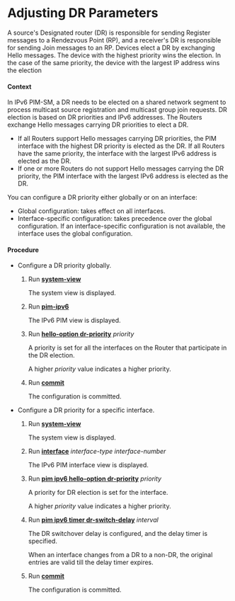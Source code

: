 Adjusting DR Parameters
=======================

A source's Designated router (DR) is responsible for sending Register messages to a Rendezvous Point (RP), and a receiver's DR is responsible for sending Join messages to an RP. Devices elect a DR by exchanging Hello messages. The device with the highest priority wins the election. In the case of the same priority, the device with the largest IP address wins the election

#### Context

In IPv6 PIM-SM, a DR needs to be elected on a shared network segment to process multicast source registration and multicast group join requests. DR election is based on DR priorities and IPv6 addresses. The Routers exchange Hello messages carrying DR priorities to elect a DR.

* If all Routers support Hello messages carrying DR priorities, the PIM interface with the highest DR priority is elected as the DR. If all Routers have the same priority, the interface with the largest IPv6 address is elected as the DR.
* If one or more Routers do not support Hello messages carrying the DR priority, the PIM interface with the largest IPv6 address is elected as the DR.

You can configure a DR priority either globally or on an interface:

* Global configuration: takes effect on all interfaces.
* Interface-specific configuration: takes precedence over the global configuration. If an interface-specific configuration is not available, the interface uses the global configuration.

#### Procedure

* Configure a DR priority globally.
  1. Run [**system-view**](cmdqueryname=system-view)
     
     
     
     The system view is displayed.
  2. Run [**pim-ipv6**](cmdqueryname=pim-ipv6)
     
     
     
     The IPv6 PIM view is displayed.
  3. Run [**hello-option dr-priority**](cmdqueryname=hello-option+dr-priority) *priority*
     
     
     
     A priority is set for all the interfaces on the Router that participate in the DR election.
     
     A higher *priority* value indicates a higher priority.
  4. Run [**commit**](cmdqueryname=commit)
     
     
     
     The configuration is committed.
* Configure a DR priority for a specific interface.
  1. Run [**system-view**](cmdqueryname=system-view)
     
     
     
     The system view is displayed.
  2. Run [**interface**](cmdqueryname=interface) *interface-type* *interface-number*
     
     
     
     The IPv6 PIM interface view is displayed.
  3. Run [**pim ipv6 hello-option dr-priority**](cmdqueryname=pim+ipv6+hello-option+dr-priority) *priority*
     
     
     
     A priority for DR election is set for the interface.
     
     A higher *priority* value indicates a higher priority.
  4. Run [**pim ipv6 timer dr-switch-delay**](cmdqueryname=pim+ipv6+timer+dr-switch-delay) *interval*
     
     
     
     The DR switchover delay is configured, and the delay timer is specified.
     
     
     
     When an interface changes from a DR to a non-DR, the original entries are valid till the delay timer expires.
  5. Run [**commit**](cmdqueryname=commit)
     
     
     
     The configuration is committed.